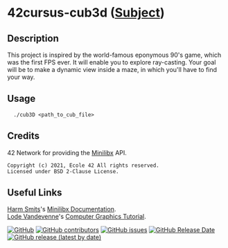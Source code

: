 # 42cursus-cub3d ([Subject](/.github/en.subject.pdf))

## Description
This project is inspired by the world-famous eponymous 90's game, which was the first FPS ever. It will enable you to explore ray-casting. Your goal will be to make a dynamic view inside a maze, in which you'll have to find your way.

## Usage

```unix
  ./cub3D <path_to_cub_file> 
```

## Credits
42 Network for providing the [Minilibx](https://github.com/42Paris/minilibx-linux) API.
  ```
  Copyright (c) 2021, Ecole 42 All rights reserved.  
  Licensed under BSD 2-Clause License.
  ```

## Useful Links
[Harm Smits](https://github.com/harm-smits)'s [Minilibx Documentation](https://harm-smits.github.io/42docs/libs/minilibx).  
[Lode Vandevenne](https://lodev.org/)'s [Computer Graphics Tutorial](https://lodev.org/cgtutor/raycasting.html).

[![GitHub](https://img.shields.io/github/license/BrunoCostaGH/42cursus-cub3d?style=for-the-badge)](https://github.com/BrunoCostaGH/42cursus-cub3d/blob/master/LICENSE.md)
[![GitHub contributors](https://img.shields.io/github/contributors/BrunoCostaGH/42cursus-cub3d?style=for-the-badge)](https://github.com/BrunoCostaGH/42cursus-cub3d)
[![GitHub issues](https://img.shields.io/github/issues/BrunoCostaGH/42cursus-cub3d?style=for-the-badge)](https://github.com/BrunoCostaGH/42cursus-cub3d/issues)
[![GitHub Release Date](https://img.shields.io/github/release-date/BrunoCostaGH/42cursus-cub3d?style=for-the-badge)](https://github.com/BrunoCostaGH/42cursus-cub3d/releases/latest)
[![GitHub release (latest by date)](https://img.shields.io/github/v/release/BrunoCostaGH/42cursus-cub3d?style=for-the-badge)](https://github.com/BrunoCostaGH/42cursus-cub3d/releases/latest)
